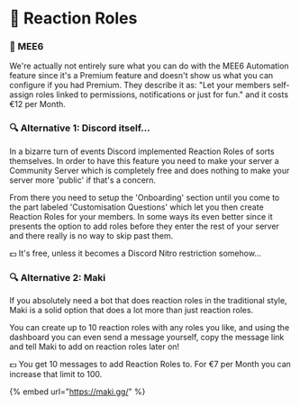 # 👑 Reaction Roles

### 👑 MEE6

We're actually not entirely sure what you can do with the MEE6 Automation feature since it's a Premium feature and doesn't show us what you can configure if you had Premium. They describe it as: "Let your members self-assign roles linked to permissions, notifications or just for fun." and it costs €12 per Month.

### 🔍 Alternative 1: Discord itself...

In a bizarre turn of events Discord implemented Reaction Roles of sorts themselves. In order to have this feature you need to make your server a Community Server which is completely free and does nothing to make your server more 'public' if that's a concern.

From there you need to setup the 'Onboarding' section until you come to the part labeled 'Customisation Questions' which let you then create Reaction Roles for your members. In some ways its even better since it presents the option to add roles before they enter the rest of your server and there really is no way to skip past them.

💵 It's free, unless it becomes a Discord Nitro restriction somehow...

### 🔍 Alternative 2: Maki&#x20;

If you absolutely need a bot that does reaction roles in the traditional style, Maki is a solid option that does a lot more than just reaction roles.

You can create up to 10 reaction roles with any roles you like, and using the dashboard you can even send a message yourself, copy the message link and tell Maki to add on reaction roles later on!&#x20;

💵 You get 10 messages to add Reaction Roles to. For €7 per Month you can increase that limit to 100.

{% embed url="https://maki.gg/" %}
